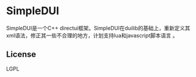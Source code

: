 SimpleDUI
=========

SimpleDUI是一个C++ directui框架。SimpleDUI在duilib的基础上，重新定义其xml语法，修正其一些不合理的地方，计划支持lua和javascript脚本语言
。

## License

LGPL
